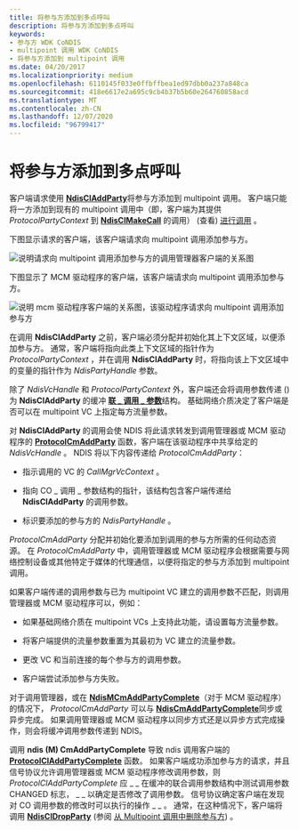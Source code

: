 ```yaml
---
title: 将参与方添加到多点呼叫
description: 将参与方添加到多点呼叫
keywords:
- 参与方 WDK CoNDIS
- multipoint 调用 WDK CoNDIS
- 将参与方添加到 multipoint 调用
ms.date: 04/20/2017
ms.localizationpriority: medium
ms.openlocfilehash: 6110145f033e0ffbffbea1ed97dbb0a237a848ca
ms.sourcegitcommit: 418e6617e2a695c9cb4b37b5b60e264760858acd
ms.translationtype: MT
ms.contentlocale: zh-CN
ms.lasthandoff: 12/07/2020
ms.locfileid: "96799417"
---
```

# <a name="adding-a-party-to-a-multipoint-call"></a>将参与方添加到多点呼叫





客户端请求使用 [**NdisClAddParty**](/windows-hardware/drivers/ddi/ndis/nf-ndis-ndiscladdparty)将参与方添加到 multipoint 调用。 客户端只能将一方添加到现有的 multipoint 调用中（即，客户端为其提供 *ProtocolPartyContext* 到 [**NdisClMakeCall**](/windows-hardware/drivers/ddi/ndis/nf-ndis-ndisclmakecall) 的调用） (查看) [进行调用](making-a-call.md) 。

下图显示请求的客户端，该客户端请求向 multipoint 调用添加参与方。

![说明请求向 multipoint 调用添加参与方的调用管理器客户端的关系图](images/cm-17.png)

下图显示了 MCM 驱动程序的客户端，该客户端请求向 multipoint 调用添加参与方。

![说明 mcm 驱动程序客户端的关系图，该驱动程序请求向 multipoint 调用添加参与方](images/fig1-17.png)

在调用 **NdisClAddParty** 之前，客户端必须分配并初始化其上下文区域，以便添加参与方。 通常，客户端将指向此类上下文区域的指针作为 *ProtocolPartyContext* ，并在调用 **NdisClAddParty** 时，将指向该上下文区域中的变量的指针作为 *NdisPartyHandle* 参数。

除了 *NdisVcHandle* 和 *ProtocolPartyContext* 外，客户端还会将调用参数传递 () 为 **NdisClAddParty** 的缓冲 [**联 \_ 调用 \_ 参数**](/previous-versions/windows/hardware/network/ff545384(v=vs.85))结构。 基础网络介质决定了客户端是否可以在 multipoint VC 上指定每方流量参数。

对 **NdisClAddParty** 的调用会使 NDIS 将此请求转发到调用管理器或 MCM 驱动程序的 [**ProtocolCmAddParty**](/windows-hardware/drivers/ddi/ndis/nc-ndis-protocol_cm_add_party) 函数，客户端在该驱动程序中共享给定的 *NdisVcHandle* 。 NDIS 将以下内容传递给 *ProtocolCmAddParty*：

-   指示调用的 VC 的 *CallMgrVcContext* 。

-   指向 CO \_ 调用 \_ 参数结构的指针，该结构包含客户端传递给 **NdisClAddParty** 的调用参数。

-   标识要添加的参与方的 *NdisPartyHandle* 。

*ProtocolCmAddParty* 分配并初始化要添加到调用的参与方所需的任何动态资源。 在 *ProtocolCmAddParty* 中，调用管理器或 MCM 驱动程序会根据需要与网络控制设备或其他特定于媒体的代理通信，以便将指定的参与方添加到 multipoint 调用。

如果客户端传递的调用参数与已为 multipoint VC 建立的调用参数不匹配，则调用管理器或 MCM 驱动程序可以，例如：

-   如果基础网络介质在 multipoint VCs 上支持此功能，请设置每方流量参数。

-   将客户端提供的流量参数重置为其最初为 VC 建立的流量参数。

-   更改 VC 和当前连接的每个参与方的调用参数。

-   客户端尝试添加参与方失败。

对于调用管理器，或在 [**NdisMCmAddPartyComplete**](/windows-hardware/drivers/ddi/ndis/nf-ndis-ndismcmaddpartycomplete)（对于 MCM 驱动程序）的情况下， *ProtocolCmAddParty* 可以与 [**NdisCmAddPartyComplete**](/windows-hardware/drivers/ddi/ndis/nf-ndis-ndiscmaddpartycomplete)同步或异步完成。 如果调用管理器或 MCM 驱动程序以同步方式还是以异步方式完成操作，则会将缓冲调用参数传递到 NDIS。

调用 **ndis (M) CmAddPartyComplete** 导致 ndis 调用客户端的 [**ProtocolClAddPartyComplete**](/windows-hardware/drivers/ddi/ndis/nc-ndis-protocol_cl_add_party_complete) 函数。 如果客户端成功添加参与方的请求，并且信号协议允许调用管理器或 MCM 驱动程序修改调用参数，则 *ProtocolClAddPartyComplete* 应 \_ \_ 在缓冲的联合调用参数结构中测试调用参数 CHANGED 标志， \_ \_ 以确定是否修改了调用参数。 信号协议确定客户端在发现对 CO 调用参数的修改时可以执行的操作 \_ \_ 。 通常，在这种情况下，客户端将调用 [**NdisClDropParty**](/windows-hardware/drivers/ddi/ndis/nf-ndis-ndiscldropparty) (参阅 [从 Multipoint 调用中删除参与方](dropping-a-party-from-a-multipoint-call.md)) 。

 

